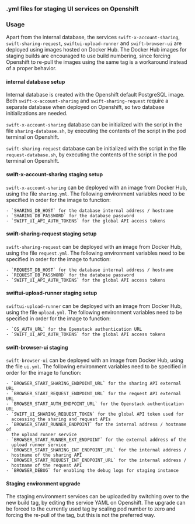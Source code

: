### .yml files for staging UI services on Openshift

### Usage
Apart from the internal database, the services `swift-x-account-sharing`,
`swift-sharing-request`, `swiftui-upload-runner` and `swift-browser-ui`
are deployed using images hosted on Docker Hub. The Docker Hub images for
staging builds are encouraged to use build numbering, since forcing
Openshift to re-pull the images using the same tag is a workaround instead of
a proper behavior.

#### internal database setup
Internal database is created with the Openshift default PostgreSQL image.
Both `swift-x-account-sharing` and `swift-sharing-request` require a
separate database when deployed on Openshift, so two database initializations
are needed.

`swift-x-account-sharing` database can be initialized with the script in
the file `sharing-database.sh`, by executing the contents of the script in
the pod terminal on Openshift.

`swift-sharing-request` database can be initialized with the script in
the file `request-database.sh`, by executing the contents of the script in
the pod terminal on Openshift.

#### swift-x-account-sharing staging setup
`swift-x-account-sharing` can be deployed with an image from Docker Hub, using
the file `sharing.yml`. The following environment variables need to be
specified in order for the image to function:

    - `SHARING_DB_HOST` for the database internal address / hostname
    - `SHARING_DB_PASSWORD` for the database password
    - `SWIFT_UI_API_AUTH_TOKENS` for the global API access tokens

#### swift-sharing-request staging setup
`swift-sharing-request` can be deployed with an image from Docker Hub, using
the file `request.yml`. The following environment variables need to be
specified in order for the image to function:

    - `REQUEST_DB_HOST` for the database internal address / hostname
    - `REQUEST_DB_PASSWORD` for the database password
    - `SWIFT_UI_API_AUTH_TOKENS` for the global API access tokens

#### swiftui-upload-runner staging setup
`swiftui-upload-runner` can be deployed with an image from Docker Hub, using
the file `upload.yml`. The following environment variables need to be
specified in order for the image to function:

    - `OS_AUTH_URL` for the Openstack authentication URL
    - `SWIFT_UI_API_AUTH_TOKENS` for the global API access tokens

#### swift-browser-ui staging
`swift-browser-ui` can be deployed with an image from Docker Hub, using the
file `ui.yml`. The following environment variables need to be specified in
order for the image to function:

    - `BROWSER_START_SHARING_ENDPOINT_URL` for the sharing API external URL
    - `BROWSER_START_REQUEST_ENDPOINT_URL` for the request API external URL
    - `BROWSER_START_AUTH_ENDPOINT_URL` for the Openstack authentication URL
    - `SWIFT_UI_SHARING_REQUEST_TOKEN` for the global API token used for
      accessing the sharing and request APIs
    - `BROWSER_START_RUNNER_ENDPOINT` for the internal address / hostname of
      the upload runner service
    - `BROWSER_START_RUNNER_EXT_ENDPOINT` for the external address of the
      upload runner service
    - `BROWSER_START_SHARING_INT_ENDPOINT_URL` for the internal address / 
      hostname of the sharing API
    - `BROWSER_START_REQUEST_INT_ENDPOINT_URL` for the internal address /
      hostname of the request API
    - `BROWSER_DEBUG` for enabling the debug logs for staging instance

#### Staging environment upgrade
The staging environment services can be uploaded by switching over to the
new build tag, by editing the service YAML on Openshift. The upgrade can
be forced to the currently used tag by scaling pod number to zero and forcing
the re-pull of the tag, but this is not the preferred way.
